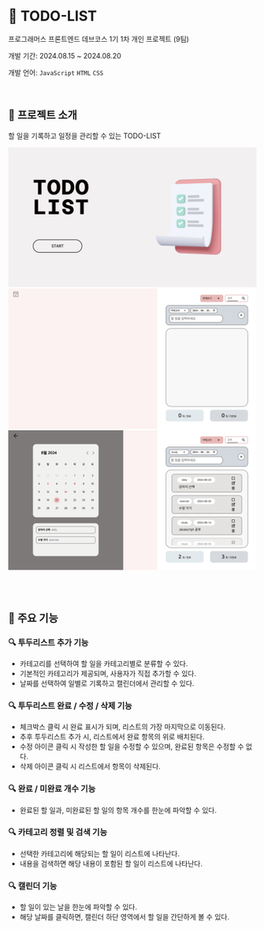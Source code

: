# 🍡 TODO-LIST

프로그래머스 프론트엔드 데브코스 1기 1차 개인 프로젝트 (9팀)

개발 기간: 2024.08.15 ~ 2024.08.20

개발 언어: `JavaScript` `HTML` `CSS`

<br>

## 🍥 프로젝트 소개 


할 일을 기록하고 일정을 관리할 수 있는 TODO-LIST

![Landing Page](images/landing_page.jpeg)
![Main Page](images/main_page1.jpeg)
![Main Page2](images/main_page2.jpeg)

<br>



<br>

## 📁 주요 기능

### 🔍 투두리스트 추가 기능

- 카테고리를 선택하여 할 일을 카테고리별로 분류할 수 있다.
- 기본적인 카테고리가 제공되며, 사용자가 직접 추가할 수 있다.
- 날짜를 선택하여 일별로 기록하고 캘린더에서 관리할 수 있다.


### 🔍 투두리스트 완료 / 수정 / 삭제 기능

- 체크박스 클릭 시 완료 표시가 되며, 리스트의 가장 마지막으로 이동된다.
- 추후 투두리스트 추가 시, 리스트에서 완료 항목의 위로 배치된다.
- 수정 아이콘 클릭 시 작성한 할 일을 수정할 수 있으며, 완료된 항목은 수정할 수 없다.
- 삭제 아이콘 클릭 시 리스트에서 항목이 삭제된다.


### 🔍 완료 / 미완료 개수 기능

- 완료된 할 일과, 미완료된 할 일의 항목 개수를 한눈에 파악할 수 있다.

### 🔍 카테고리 정렬 및 검색 기능

- 선택한 카테고리에 해당되는 할 일이 리스트에 나타난다.
- 내용을 검색하면 해당 내용이 포함된 할 일이 리스트에 나타난다.


### 🔍 캘린더 기능

- 할 일이 있는 날을 한눈에 파악할 수 있다.
- 해당 날짜를 클릭하면, 캘린더 하단 영역에서 할 일을 간단하게 볼 수 있다.